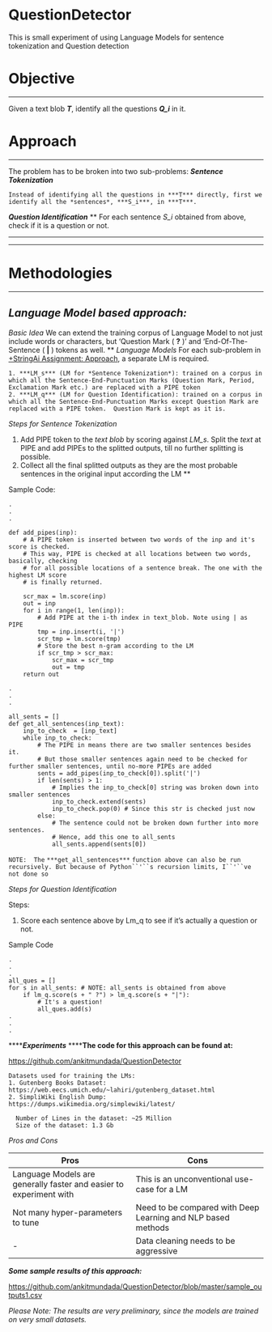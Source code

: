 # QuestionDetector
This is small experiment of using Language Models for sentence tokenization and Question detection


# Objective 
----------

Given a text blob ***T***, identify all the questions ***Q_i*** in it. 


# Approach
----------

The problem has to be broken into two sub-problems: 
***Sentence Tokenization***

    Instead of identifying all the questions in ***T*** directly, first we identify all the *sentences*, ***S_i***, in ***T***.

***Question Identification***
**
    For each sentence *S_i* obtained from above, check if it is a question or not.
****
****
# Methodologies
----------


## *Language Model based approach:*

*Basic Idea*
We can extend the training corpus of Language Model to not just include words or characters, but ‘Question Mark ( **?** )’ and ‘End-Of-The-Sentence ( **|** ) tokens as well. 
**
*Language Models*
For each sub-problem in [+StringAi Assignment: Approach](https://paper.dropbox.com/doc/StringAi-Assignment-Approach-SYGyKzf2dLdFv055dReDS#:uid=894719539795993548318257&amp;h2=Approach), a separate  LM is required.

    1. ***LM_s*** (LM for *Sentence Tokenization*): trained on a corpus in which all the Sentence-End-Punctuation Marks (Question Mark, Period, Exclamation Mark etc.) are replaced with a PIPE token
    2. ***LM_q*** (LM for Question Identification): trained on a corpus in which all the Sentence-End-Punctuation Marks except Question Mark are replaced with a PIPE token.  Question Mark is kept as it is.

*Steps for Sentence Tokenization*

1. Add PIPE token to the *text blob* by scoring against *LM_s*. Split the *text* at PIPE and add PIPEs to the splitted outputs, till no further splitting is possible. 
2. Collect all the final splitted outputs as they are the most probable sentences in the original input according the LM
**
 
Sample Code:

    .
    .
    .
    
    def add_pipes(inp):
        # A PIPE token is inserted between two words of the inp and it's score is checked. 
        # This way, PIPE is checked at all locations between two words, basically, checking
        # for all possible locations of a sentence break. The one with the highest LM score 
        # is finally returned. 
    
        scr_max = lm.score(inp)
        out = inp
        for i in range(1, len(inp)):
            # Add PIPE at the i-th index in text_blob. Note using | as PIPE
            tmp = inp.insert(i, '|')
            scr_tmp = lm.score(tmp)
            # Store the best n-gram according to the LM
            if scr_tmp > scr_max:
                scr_max = scr_tmp
                out = tmp
        return out
    
    .
    .
    .
    
    all_sents = []
    def get_all_sentences(inp_text):
        inp_to_check  = [inp_text]
        while inp_to_check:
            # The PIPE in means there are two smaller sentences besides it. 
            # But those smaller sentences again need to be checked for further smaller sentences, until no-more PIPEs are added
            sents = add_pipes(inp_to_check[0]).split('|')
            if len(sents) > 1:
                # Implies the inp_to_check[0] string was broken down into smaller sentences
                inp_to_check.extend(sents)
                inp_to_check.pop(0) # Since this str is checked just now
            else:
                # The sentence could not be broken down further into more sentences.
                # Hence, add this one to all_sents
                all_sents.append(sents[0])
        

`NOTE:  The` `***get_all_sentences***` `function above can also be run recursively. But because of Python``'``s recursion limits, I``'``ve not done so`

*Steps for Question Identification*

Steps:

1. Score each sentence above by Lm_q to see if it’s actually a question or not.

Sample Code

    .
    .
    .
    all_ques = []
    for s in all_sents: # NOTE: all_sents is obtained from above
        if lm_q.score(s + " ?") > lm_q.score(s + "|"):
            # It's a question!
            all_ques.add(s)
    .
    .
    .


*******Experiments***
******The code for this approach can be found at:**

https://github.com/ankitmundada/QuestionDetector




    Datasets used for training the LMs: 
    1. Gutenberg Books Dataset: https://web.eecs.umich.edu/~lahiri/gutenberg_dataset.html
    2. SimpliWiki English Dump: https://dumps.wikimedia.org/simplewiki/latest/
    
      Number of Lines in the dataset: ~25 Million
      Size of the dataset: 1.3 Gb


*Pros and Cons*

| Pros                                                               | Cons                                                         |
| ------------------------------------------------------------------ | ------------------------------------------------------------ |
| Language Models are generally faster and easier to experiment with | This is an unconventional use-case for a LM                  |
| Not many hyper-parameters to tune                                  | Need to be compared with Deep Learning and NLP based methods |
| -                                                                  | Data cleaning needs to be aggressive                         |


***Some sample results of this approach:***

https://github.com/ankitmundada/QuestionDetector/blob/master/sample_outputs1.csv


*Please Note: The results are very preliminary, since the models are trained on very small datasets.* 
